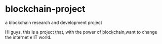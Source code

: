 # blockchain-project
a blockchain research and development project

Hi guys, this is a project that, with the power of blockchain,want to change the internet e IT world.
